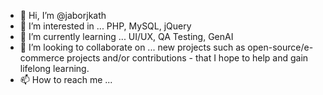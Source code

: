 - 👋 Hi, I’m @jaborjkath
- 👀 I’m interested in ... PHP, MySQL, jQuery
- 🌱 I’m currently learning ... UI/UX, QA Testing, GenAI
- 💞️ I’m looking to collaborate on ... new projects such as open-source/e-commerce projects and/or contributions - that I hope to help and gain lifelong learning.
- 📫 How to reach me ...

<!---
jaborjkath/jaborjkath is a ✨ special ✨ repository because its `README.md` (this file) appears on your GitHub profile.
You can click the Preview link to take a look at your changes.
--->
